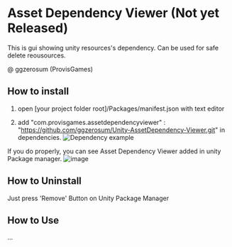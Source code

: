 # Asset Dependency Viewer (Not yet Released)

This is gui showing unity resources's dependency.
Can be used for safe delete reousources.

@ ggzerosum (ProvisGames)

## How to install
1. open [your project folder root]/Packages/manifest.json with text editor

2. add "com.provisgames.assetdependencyviewer" : "https://github.com/ggzerosum/Unity-AssetDependency-Viewer.git" in dependencies.
![Dependency example](https://user-images.githubusercontent.com/14087406/71652973-2d205400-2d6d-11ea-95f7-1f9568a68461.png)

If you do properly, you can see Asset Dependency Viewer added in unity Package manager.
![image](https://user-images.githubusercontent.com/14087406/71653024-8d16fa80-2d6d-11ea-9573-3f23013c97ee.png)

## How to Uninstall
Just press 'Remove' Button on Unity Package Manager


## How to Use
...
